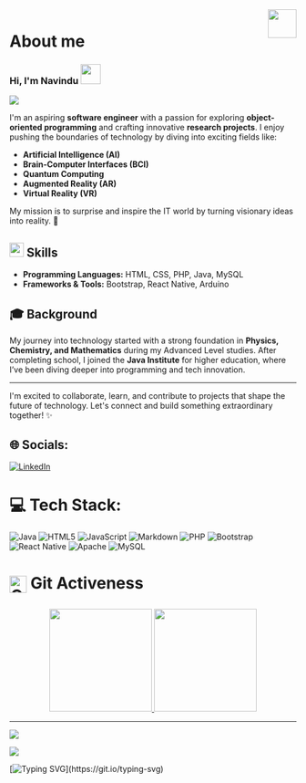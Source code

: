 <img align="right" src = "https://user-images.githubusercontent.com/63050133/156777293-72a6e681-2582-4a9d-ad92-09d1181d47c7.gif" width = 50px height=50px>
<h1 align="left" font-weight="bold">About me</h1>

<h3> Hi, I'm Navindu <img src="https://media.giphy.com/media/hvRJCLFzcasrR4ia7z/giphy.gif" width="35"></h3>
<img src="https://user-images.githubusercontent.com/73097560/115834477-dbab4500-a447-11eb-908a-139a6edaec5c.gif">

I'm an aspiring **software engineer** with a passion for exploring **object-oriented programming** and crafting innovative **research projects**. I enjoy pushing the boundaries of technology by diving into exciting fields like:  
- **Artificial Intelligence (AI)**  
- **Brain-Computer Interfaces (BCI)**  
- **Quantum Computing**  
- **Augmented Reality (AR)**  
- **Virtual Reality (VR)**  

My mission is to surprise and inspire the IT world by turning visionary ideas into reality. 🚀  

## <img src="https://media.giphy.com/media/QssGEmpkyEOhBCb7e1/giphy.gif" width="25px"> Skills  
- **Programming Languages:** HTML, CSS, PHP, Java, MySQL  
- **Frameworks & Tools:** Bootstrap, React Native, Arduino  

## 🎓 Background  
My journey into technology started with a strong foundation in **Physics, Chemistry, and Mathematics** during my Advanced Level studies. After completing school, I joined the **Java Institute** for higher education, where I’ve been diving deeper into programming and tech innovation.  

---

I'm excited to collaborate, learn, and contribute to projects that shape the future of technology. Let's connect and build something extraordinary together! ✨  


## 🌐 Socials:
[![LinkedIn](https://img.shields.io/badge/LinkedIn-%230077B5.svg?logo=linkedin&logoColor=white)](https://www.linkedin.com/in/navindu-rathnayaka-430529237/) 

# 💻 Tech Stack:
![Java](https://img.shields.io/badge/java-%23ED8B00.svg?style=for-the-badge&logo=openjdk&logoColor=white) ![HTML5](https://img.shields.io/badge/html5-%23E34F26.svg?style=for-the-badge&logo=html5&logoColor=white) ![JavaScript](https://img.shields.io/badge/javascript-%23323330.svg?style=for-the-badge&logo=javascript&logoColor=%23F7DF1E) ![Markdown](https://img.shields.io/badge/markdown-%23000000.svg?style=for-the-badge&logo=markdown&logoColor=white) ![PHP](https://img.shields.io/badge/php-%23777BB4.svg?style=for-the-badge&logo=php&logoColor=white) ![Bootstrap](https://img.shields.io/badge/bootstrap-%238511FA.svg?style=for-the-badge&logo=bootstrap&logoColor=white) ![React Native](https://img.shields.io/badge/react_native-%2320232a.svg?style=for-the-badge&logo=react&logoColor=%2361DAFB) ![Apache](https://img.shields.io/badge/apache-%23D42029.svg?style=for-the-badge&logo=apache&logoColor=white) ![MySQL](https://img.shields.io/badge/mysql-4479A1.svg?style=for-the-badge&logo=mysql&logoColor=white)

# <img align="center" src="https://media.giphy.com/media/W5eoZHPpUx9sapR0eu/giphy.gif" width="30px" alt="Git"/>&nbsp;<b>Git Activeness</b></p>
 
<p align="center">
  <a href="https://github.com/Navi9x">
    <img height="180em" src="https://github-readme-stats-eight-theta.vercel.app/api?username=Navi9x&show_icons=true&theme=algolia&include_all_commits=true&count_private=true"/>
  </a>
  <a href="https://github.com/Navi9x">
    <img height="180em" src="https://github-readme-stats-eight-theta.vercel.app/api/top-langs/?username=Navi9x&layout=compact&langs_count=8&theme=algolia"/>
  </a>
</p>

---
![](https://quotes-github-readme.vercel.app/api?type=horizontal&theme=radical)

[![](https://visitcount.itsvg.in/api?id=Navi9x&icon=0&color=0)](https://visitcount.itsvg.in)

[![Typing SVG](https://readme-typing-svg.herokuapp.com?duration=3000&width=450&lines=Thanks+for+visiting+!;)](https://git.io/typing-svg)
